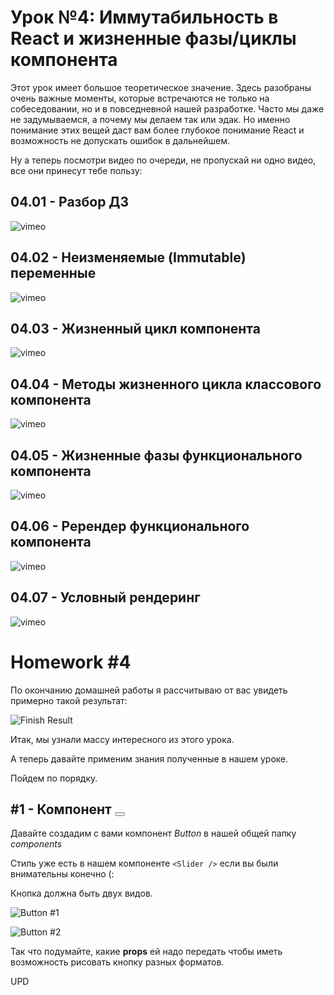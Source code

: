 # Урок №4: Иммутабильность в React и жизненные фазы/циклы компонента

Этот урок имеет большое теоретическое значение. Здесь разобраны очень важные моменты, которые встречаются не только на
собеседовании, но и в повседневной нашей разработке. Часто мы даже не задумываемся, а почему мы делаем так или эдак. Но
именно понимание этих вещей даст вам более глубокое понимание React и возможность не допускать ошибок в дальнейшем.

Ну а теперь посмотри видео по очереди, не пропускай ни одно видео, все они принесут тебе пользу:

## 04.01 - Разбор ДЗ

![vimeo](https://vimeo.com/700481232)

## 04.02 - Неизменяемые (Immutable) переменные

![vimeo](https://vimeo.com/700481326)


## 04.03 - Жизненный цикл компонента

![vimeo](https://vimeo.com/700483500)


## 04.04 - Методы жизненного цикла классового компонента

![vimeo](https://vimeo.com/700486681)

## 04.05 - Жизненные фазы функционального компонента

![vimeo](https://vimeo.com/700486760)


## 04.06 - Ререндер функционального компонента

![vimeo](https://vimeo.com/700486853)


## 04.07 - Условный рендеринг

![vimeo](https://vimeo.com/700487390)


# Homework #4

По окончанию домашней работы я рассчитываю от вас увидеть примерно такой результат:

![Finish Result](https://firebasestorage.googleapis.com/v0/b/it-course-84ddd.appspot.com/o/course%2Freact%2F04%2FFinishResult.gif?alt=media&token=8f742c15-f3bd-4428-b0b8-146eaabf58ec)

Итак, мы узнали массу интересного из этого урока.

А теперь давайте применим знания полученные в нашем уроке.

Пойдем по порядку.

## #1 - Компонент <Button />

Давайте создадим с вами компонент *Button* в нашей общей папку *components*

Стиль уже есть в нашем компоненте `<Slider />` если вы были внимательны конечно (:

Кнопка должна быть двух видов.

![Button #1](https://firebasestorage.googleapis.com/v0/b/it-course-84ddd.appspot.com/o/course%2Freact%2F04%2FScreenshot%202022-04-19%20at%208.55.38%20PM.png?alt=media&token=7c441988-0764-4881-b947-9cc2386a4c0b)

![Button #2](https://firebasestorage.googleapis.com/v0/b/it-course-84ddd.appspot.com/o/course%2Freact%2F04%2FScreenshot%202022-04-19%20at%208.55.46%20PM.png?alt=media&token=4069b021-ec61-4b8e-8535-3c70c87ecb15)

Так что подумайте, какие **props** ей надо передать чтобы иметь возможность рисовать кнопку разных форматов.

UPD
